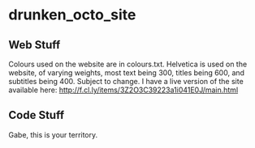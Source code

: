drunken_octo_site
=================

Web Stuff
---------

Colours used on the website are in colours.txt. Helvetica is used on the website, of varying weights, most text being 300, titles being 600, and subtitles being 400. Subject to change. 
I have a live version of the site available here: http://f.cl.ly/items/3Z2O3C39223a1i041E0J/main.html


Code Stuff
----------

Gabe, this is your territory.
